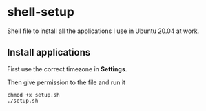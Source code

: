 # shell-setup
Shell file to install all the applications I use in Ubuntu 20.04 at work.

## Install applications
First use the correct timezone in **Settings**.

Then give permission to the file and run it 

```
chmod +x setup.sh
./setup.sh
```
